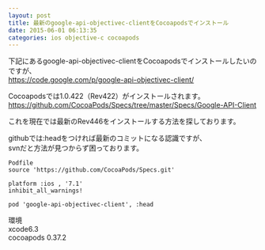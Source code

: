 ```yaml
---
layout: post
title: 最新のgoogle-api-objectivec-clientをCocoapodsでインストール
date: 2015-06-01 06:13:35
categories: ios objective-c cocoapods
---
```

<!-- {% raw %} -->
<p>下記にあるgoogle-api-objectivec-clientをCocoapodsでインストールしたいのですが、<br>
<a href="https://code.google.com/p/google-api-objectivec-client/" rel="nofollow">https://code.google.com/p/google-api-objectivec-client/</a></p>

<p>Cocoapodsでは1.0.422（Rev422）がインストールされます。<br>
<a href="https://github.com/CocoaPods/Specs/tree/master/Specs/Google-API-Client" rel="nofollow">https://github.com/CocoaPods/Specs/tree/master/Specs/Google-API-Client</a></p>

<p>これを現在では最新のRev446をインストールする方法を探しております。</p>

<p>githubでは:headをつければ最新のコミットになる認識ですが、<br>
svnだと方法が見つからず困っております。</p>

<pre><code>Podfile
source 'https://github.com/CocoaPods/Specs.git'

platform :ios , '7.1'
inhibit_all_warnings!

pod 'google-api-objectivec-client', :head
</code></pre>

<p>環境<br>
xcode6.3<br>
cocoapods 0.37.2</p>
<!-- {% endraw %} -->
